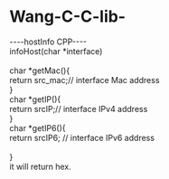 # Wang-C-C-lib-
----hostInfo CPP----    </br>
infoHost(char *interface)</br>	
char *getMac(){	</br>
			return src_mac;// interface Mac address	</br>
}</br>
char *getIP(){</br>
			return srcIP;// interface IPv4 address</br>	
}	</br>
char *getIP6(){	</br>
			return srcIP6; // interface IPv6 address</br>	
}	</br>
it will return hex.	</br>

